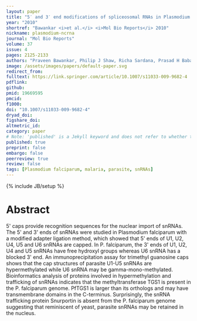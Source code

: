 ```yaml
---
layout: paper
title: "5′ and 3′ end modifications of spliceosomal RNAs in Plasmodium falciparum"
year: "2010"
shortref: "Bawankar <i>et al.</i> <i>Mol Bio Reports</i> 2010"
nickname: plasmodium-ncrna
journal: "Mol Bio Reports"
volume: 37
issue: 4
pages: 2125-2133
authors: "Praveen Bawankar, Philip J Shaw, Richa Sardana, Prasad H Babar, Swati Patankar"
image: /assets/images/papers/default-paper.svg
redirect_from: 
fulltext: https://link.springer.com/article/10.1007/s11033-009-9682-4
pdflink: 
github: 
pmid: 19669595
pmcid: 
f1000: 
doi: "10.1007/s11033-009-9682-4"
dryad_doi: 
figshare_doi: 
altmetric_id: 
category: paper
# Note: 'published' is a Jekyll keyword and does not refer to whether the paper is published, but rather to whether this Markdown should be part of the rendered site.
published: true
preprint: false
embargo: false	
peerreview: true
review: false
tags: [Plasmodium falciparum, malaria, parasite, snRNAs]
---
```

{% include JB/setup %}

# Abstract 

5' caps provide recognition sequences for the nuclear import of snRNAs. The 5' and 3' ends of snRNAs were studied in Plasmodium falciparum with a modified adapter ligation method, which showed that 5' ends of U1, U2, U4, U5 and U6 snRNAs are capped. In P. falciparum, the 3' ends of U1, U2, U4 and U5 snRNAs have free hydroxyl groups whereas U6 snRNA has a blocked 3' end. An immunoprecipitation assay for trimethyl guanosine caps shows that the cap structures of parasite U1-U5 snRNAs are hypermethylated while U6 snRNA may be gamma-mono-methylated. Bioinformatics analysis of proteins involved in hypermethylation and trafficking of snRNAs indicates that the methyltransferase TGS1 is present in the P. falciparum genome. PfTGS1 is larger than its orthologs and may have transmembrane domains in the C-terminus. Surprisingly, the snRNA trafficking protein Snurportin is absent from the P. falciparum genome suggesting that reminiscent of yeast, parasite snRNAs may be retained in the nucleus.